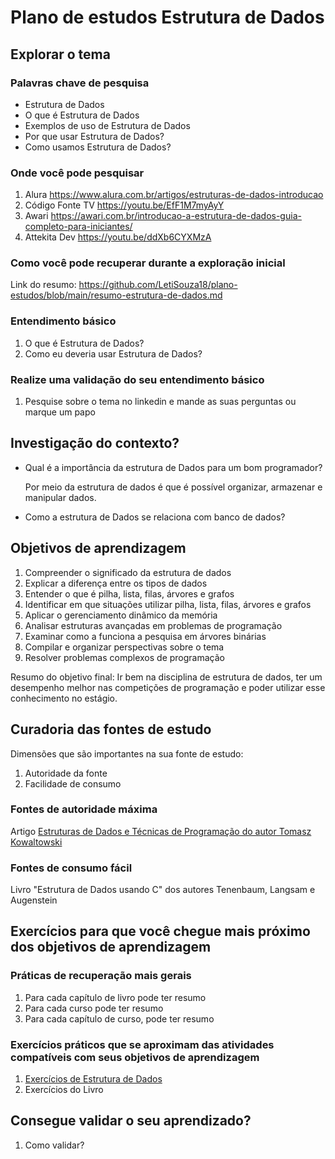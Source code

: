 # Plano de estudos Estrutura de Dados
## Explorar o tema

### Palavras chave de pesquisa

* Estrutura de Dados
* O que é Estrutura de Dados
* Exemplos de uso de Estrutura de Dados
* Por que usar Estrutura de Dados?
* Como usamos Estrutura de Dados?

### Onde você pode pesquisar

1. Alura
   https://www.alura.com.br/artigos/estruturas-de-dados-introducao
2. Código Fonte TV
   https://youtu.be/EfF1M7myAyY
3. Awari
   https://awari.com.br/introducao-a-estrutura-de-dados-guia-completo-para-iniciantes/
5. Attekita Dev
   https://youtu.be/ddXb6CYXMzA

### Como você pode recuperar durante a exploração inicial

Link do resumo: https://github.com/LetiSouza18/plano-estudos/blob/main/resumo-estrutura-de-dados.md

### Entendimento básico
1. O que é Estrutura de Dados?
2. Como eu deveria usar Estrutura de Dados?

### Realize uma validação do seu entendimento básico

1. Pesquise sobre o tema no linkedin e mande as suas perguntas ou marque um papo

## Investigação do contexto?

- Qual é a importância da estrutura de Dados para um bom programador?

  Por meio da estrutura de dados é que é possível organizar, armazenar e manipular dados.
  
- Como a estrutura de Dados se relaciona com banco de dados?

## Objetivos de aprendizagem

1. Compreender o significado da estrutura de dados
2. Explicar a diferença entre os tipos de dados
3. Entender o que é pilha, lista, filas, árvores e grafos
4. Identificar em que situações utilizar pilha, lista, filas, árvores e grafos
5. Aplicar o gerenciamento dinâmico da memória
6. Analisar estruturas avançadas em problemas de programação
7. Examinar como a funciona a pesquisa em árvores binárias
8. Compilar e organizar perspectivas sobre o tema
9. Resolver problemas complexos de programação

Resumo do objetivo final: Ir bem na disciplina de estrutura de dados, ter um desempenho melhor nas competições de programação e poder utilizar esse conhecimento no estágio.

## Curadoria das fontes de estudo

Dimensões que são importantes na sua fonte de estudo:

1. Autoridade da fonte
2. Facilidade de consumo

### Fontes de autoridade máxima
Artigo [Estruturas de Dados e Técnicas de Programação do autor Tomasz Kowaltowski](https://www.ic.unicamp.br/~bit/guerreiro/jlopez.pdf)

### Fontes de consumo fácil

Livro "Estrutura de Dados usando C" dos autores Tenenbaum, Langsam e Augenstein

## Exercícios para que você chegue mais próximo dos objetivos de aprendizagem

### Práticas de recuperação mais gerais

1. Para cada capítulo de livro pode ter resumo
2. Para cada curso pode ter resumo
3. Para cada capítulo de curso, pode ter resumo


### Exercícios práticos que se aproximam das atividades compatíveis com seus objetivos de aprendizagem
1. [Exercícios de Estrutura de Dados](https://vigusmao.github.io/listas/ED_2016_2_Lista_1.pdf)
2. Exercícios do Livro

## Consegue validar o seu aprendizado?

1. Como validar?

